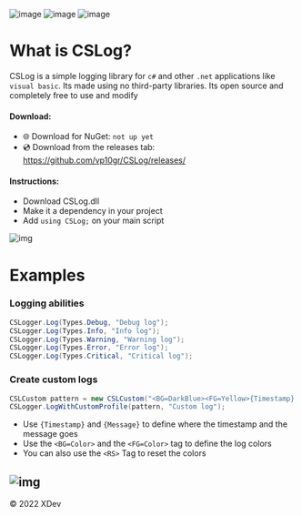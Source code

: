 ![image](https://img.shields.io/badge/Version-0.0.0-red)
![image](https://img.shields.io/badge/license-MIT-green)
![image](https://img.shields.io/badge/Lines_of_code-4.7k-black)


# What is CSLog?
CSLog is a simple logging library for `c#` and other `.net` applications like `visual basic`. Its made using no third-party libraries. Its open source and completely free to use and modify



#### Download:
- 🌐 Download for NuGet: `not up yet`
- 💿 Download from the releases tab: https://github.com/vp10gr/CSLog/releases/

#### Instructions:
- Download CSLog.dll
- Make it a dependency in your project
- Add ``using CSLog;`` on your main script

![img](https://cdn.discordapp.com/attachments/1042808931434639491/1088899007641829417/cslscreenshot.png)
 

# Examples

### Logging abilities 

```cs
CSLogger.Log(Types.Debug, "Debug log");
CSLogger.Log(Types.Info, "Info log");
CSLogger.Log(Types.Warning, "Warning log");
CSLogger.Log(Types.Error, "Error log");
CSLogger.Log(Types.Critical, "Critical log");
```
### Create custom logs
```cs
CSLCustom pattern = new CSLCustom("<BG=DarkBlue><FG=Yellow>{Timestamp} <FG=Red>[CUSTOM] <FG=Gray>: <FG=Green>{Message}");
CSLogger.LogWithCustomProfile(pattern, "Custom log");
```
- Use ``{Timestamp}`` and ``{Message}`` to define where the timestamp and the message goes
- Use the ``<BG=Color>`` and the ``<FG=Color>`` tag to define the log colors
- You can also use the ``<RS>`` Tag to reset the colors

![img](https://cdn.discordapp.com/attachments/1042808931434639491/1088901126524506302/image.png)
---
© 2022 XDev
